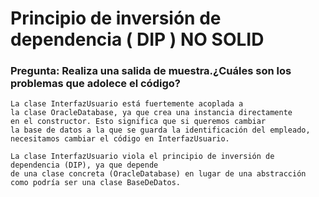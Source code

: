 # Principio de inversión de dependencia ( DIP ) NO SOLID
### Pregunta: Realiza una salida de muestra.¿Cuáles son los problemas que adolece el código?

    La clase InterfazUsuario está fuertemente acoplada a
    la clase OracleDatabase, ya que crea una instancia directamente
    en el constructor. Esto significa que si queremos cambiar
    la base de datos a la que se guarda la identificación del empleado,
    necesitamos cambiar el código en InterfazUsuario.

    La clase InterfazUsuario viola el principio de inversión de
    dependencia (DIP), ya que depende
    de una clase concreta (OracleDatabase) en lugar de una abstracción
    como podría ser una clase BaseDeDatos.
